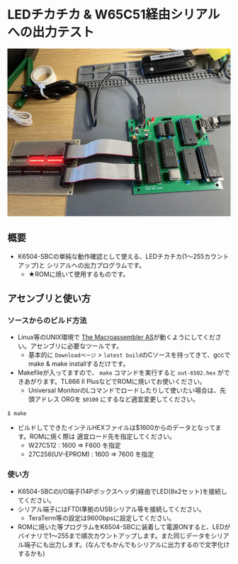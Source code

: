 # LEDチカチカ & W65C51経由シリアルへの出力テスト

![](image/LED-SERIAL.jpg)

## 概要

* K6504-SBCの単純な動作確認として使える、LEDチカチカ(1～255カウントアップ)と シリアルへの出力プログラムです。
  * ★ROMに焼いて使用するものです。

## アセンブリと使い方

### ソースからのビルド方法

* Linux等のUNIX環境で [The Macroassembler AS](http://john.ccac.rwth-aachen.de:8000/as/)が動くようにしてください。アセンブリに必要なツールです。
  * 基本的に `Downloadページ` > `latest build`のCソースを持ってきて、gccでmake & make installするだけです。
* Makefileが入ってますので、 `make` コマンドを実行すると `out-6502.hex` ができあがります。TL866 II PlusなどでROMに焼いてお使いください。
  * Universal MonitorのLコマンドでロードしたりして使いたい場合は、先頭アドレス ORGを `$0100` にするなど適宜変更してください。

```
$ make
```
* ビルドしてできたインテルHEXファイルは$1600からのデータとなってます。ROMに焼く際は 適宜ロード先を指定してください。
  * W27C512 : 1600 ⇒ F600 を指定
  * 27C256(UV-EPROM) : 1600 ⇒ 7600 を指定 

### 使い方

* K6504-SBCのI/O端子(14Pボックスヘッダ)経由でLED(8x2セット)を接続してください。
* シリアル端子にはFTDI準拠のUSBシリアル等を接続してください。
  * TeraTerm等の設定は9600bpsに設定してください。
* ROMに焼いた等プログラムをK6504-SBCに装着して電源ONすると、LEDがバイナリで1～255まで順次カウントアップします。また同じデータをシリアル端子にも出力します。(なんでもかんでもシリアルに出力するので文字化けするかも)
